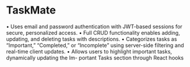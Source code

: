 # TaskMate

• Uses email and password authentication with JWT-based sessions for
secure, personalized access.
• Full CRUD functionality enables adding, updating, and deleting tasks
with descriptions.
• Categorizes tasks as “Important,” “Completed,” or “Incomplete” using
server-side filtering and real-time client updates.
• Allows users to highlight important tasks, dynamically updating the Im-
portant Tasks section through React hooks
